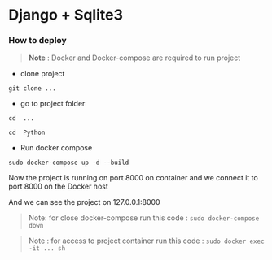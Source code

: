 # Django + Sqlite3
### How to deploy 
> **Note** :  Docker and Docker-compose are required to run project

- clone project 

`git clone ... `

- go to project folder

`cd  ... `

`cd  Python `

- Run docker compose

`sudo docker-compose up -d --build `

Now the project is running on port 8000 on container and we connect it to port 8000 on the Docker host

And we can see the project on 127.0.0.1:8000

> Note: for close docker-compose run this code : `sudo docker-compose down `

> Note : for access to project container run this code : `sudo docker exec -it ... sh `

